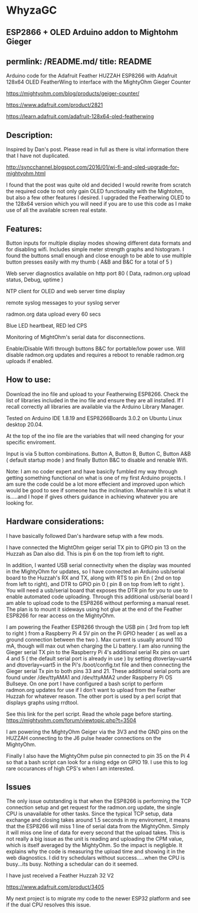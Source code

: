 # WhyzaGC
ESP2866 + OLED Arduino addon to Mightohm Gieger
---
permlink: /README.md/
title: README
---

Arduino code for the Adafruit Feather HUZZAH ESP8266 with Adafruit 128x64 OLED FeatherWing to interface with the MightyOhm Gieger Counter

https://mightyohm.com/blog/products/geiger-counter/

https://www.adafruit.com/product/2821

https://learn.adafruit.com/adafruit-128x64-oled-featherwing

## Description:

Inspired by Dan's post. Please read in full as there is vital information there that I have not duplicated.

http://syncchannel.blogspot.com/2016/01/wi-fi-and-oled-upgrade-for-mightyohm.html

I found that the post was quite old and decided I would rewrite from scratch the required code to not only gain OLED functionality with the Mightohm, but also a few other features I desired. I upgraded the Featherwing OLED to the 128x64 version which you will need if you are to use this code as I make use of all the available screen real estate.

## Features:

Button inputs for multiple display modes showing different data formats and for disabling wifi. Includes simple meter strength graphs and histogram. I found the buttons small enough and close enough to be able to use multiple button presses easily with my thumb ( A&B and B&C for a total of 5 )

Web server diagnostics  available on http port 80 ( Data, radmon.org upload status, Debug, uptime )

NTP client for OLED and web server time display

remote syslog messages to your syslog server

radmon.org data upload every 60 secs

Blue LED heartbeat, RED led CPS

Monitoring of MightOhm's serial data for disconnections.

Enable/Disable Wifi through buttons B&C for portable/low power use. Will disable radmon.org updates and requires a reboot to renable radmon.org uploads if enabled.

## How to use:

Download the ino file and upload to your Featherwing ESP8266. Check the list of libraries included in the ino file and ensure they are all installed.
If I recall correctly all libraries are available via the Arduino Library Manager.

Tested on Arduino IDE 1.8.19 and ESP8266Boards 3.0.2 on Ubuntu Linux desktop 20.04.

At the top of the ino file are the variables that will need changing for your specific enviroment.

Input is via 5 button combinations. Button A, Button B, Button C, Button A&B ( default startup mode ) and finally Button B&C to disable and renable Wifi.

Note: I am no coder expert and have basiclly fumbled my way through getting something functional on what is one of my first Arduino projects. I am sure the code could be a lot more effecient and improved upon which would be good to see if someone has the inclination. Meanwhile it is what it is.....and I hope if gives others guidance in achieving whatever you are looking for.

## Hardware considerations:

I have basically followed Dan's hardware setup with a few mods.

I have connected the MightOhm geiger serial TX pin to GPIO pin 13 on the Huzzah as Dan also did. This is pin 6 on the top from left to right.

In addition, I wanted USB serial connectivity when the display was mounted in the MightyOhm for updates, so I have connected an Arduino usb/serial board to the Huzzah's RX and TX, along with RTS to pin En ( 2nd on top from left to right), and DTR to GPIO pin 0 ( pin 8 on top from left to right ).
You will need a usb/serial board that exposes the DTR pin for you to use to enable automated code uploading. Through this additional usb/serial board I am able to upload code to the ESP8266 without performing a manual reset. The plan is to mount it sideways using hot glue at the end of the Feather ESP8266 for rear access on the MightyOhm.

I am powering the Feather ESP8266 through the USB pin ( 3rd from top left to right ) from a Raspberry Pi 4 5V pin on the Pi GPIO header ( as well as a ground connection between the two ). Max current is usually around 110 mA, though will max out when charging the Li battery.
I am also running the Gieger serial TX pin to the Raspberry Pi 4's additional serial Rx pins on uart 4 and 5 ( the default serial port is already in use ) by setting dtoverlay=uart4 and dtoverlay=uart5 in the Pi's /boot/config.txt file and then connecting the Gieger serial Tx pin to both pins 33 and 21. These additional serial ports are found under /dev/ttyAMA1 and /dev/ttyAMA2 under Raspberry Pi OS Bullseye.
On one port I have configured a bash script to perform radmon.org updates for use if I don't want to upload from the Feather Huzzah for whatever reason. The other port is used by a perl script that displays graphs using rrdtool.

See this link for the perl script. Read the whole page before starting.
https://mightyohm.com/forum/viewtopic.php?t=3504

I am powering the MightyOhm Geiger via the 3V3 and the GND pins on the HUZZAH connecting to the J6 pulse header connections on the MightyOhm.

Finally I also have the MightyOhm pulse pin connected to pin 35 on the Pi 4 so that a bash script can look for a rising edge on GPIO 19. I use this to log rare occurances of high CPS's when I am interested.

## Issues

The only issue outstanding is that when the ESP8266 is performing the TCP connection setup and get request for the radmon.org update, the single CPU is unavailable for other tasks. Since the typical TCP setup, data exchange and closing takes around 1.5 seconds in my enviroment, it means that the ESP8266 will miss 1 line of serial data from the MightyOhm. Simply it will miss one line of data for every second that the upload takes. This is not really a big issue as the unit is reading and uploading the CPM value, which is itself averaged by the MightyOhm. So the impact is negligble. It explains why the code is measuring the upload time and showing it in the web diagnostics. I did try schedulars without success.....when the CPU is busy...its busy. Nothing a schedular can do it seemed.

I have just received a Feather Huzzah 32 V2

https://www.adafruit.com/product/3405

My next project is to migrate my code to the newer ESP32 platform and see if the dual CPU resolves this issue.

